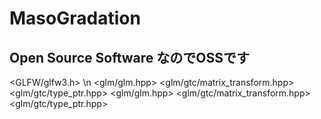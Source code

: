 # MasoGradation

## Open Source Software なのでOSSです

<GLFW/glfw3.h> \n
<glm/glm.hpp>
<glm/gtc/matrix_transform.hpp>
<glm/gtc/type_ptr.hpp>
<glm/glm.hpp>
<glm/gtc/matrix_transform.hpp>
<glm/gtc/type_ptr.hpp>
